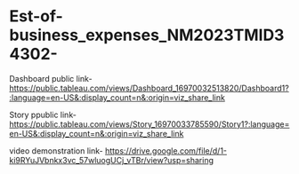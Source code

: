 # Est-of-business_expenses_NM2023TMID34302-


Dashboard public link- https://public.tableau.com/views/Dashboard_16970032513820/Dashboard1?:language=en-US&:display_count=n&:origin=viz_share_link


Story ppublic link- https://public.tableau.com/views/Story_16970033785590/Story1?:language=en-US&:display_count=n&:origin=viz_share_link


video demonstration link- https://drive.google.com/file/d/1-ki9RYuJVbnkx3vc_57wluogUCj_vTBr/view?usp=sharing
